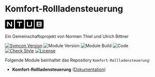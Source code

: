# Komfort-Rollladensteuerung  

[![Image](imgs/ntub_logo.png)](https://github.com/ubittner/)  

Ein Gemeinschaftsprojekt von Normen Thiel und Ulrich Bittner

[![Symcon Version](https://img.shields.io/badge/Symcon_Version-5.3>-red.svg)](https://www.symcon.de/service/dokumentation/entwicklerbereich/sdk-tools/sdk-php/)
![Module Version](https://img.shields.io/badge/Module_Version-2.00-blue.svg)
![Module Build](https://img.shields.io/badge/Module_Build-18-blue.svg)
![Code](https://img.shields.io/badge/Code-PHP-blue.svg)
[![Check Style](https://github.com/ubittner/Komfort-Rollladensteuerung/workflows/Check%20Style/badge.svg)](https://github.com/ubittner/Komfort-Rollladensteuerung/actions)
[![License](https://img.shields.io/badge/License-CC%20BY--NC--SA%204.0-green.svg)](https://creativecommons.org/licenses/by-nc-sa/4.0/)

Folgende Module beinhaltet das Repository `Komfort-Rollladensteuerung`:

- __Komfort-Rollladensteuerung__ ([Dokumentation](Komfort-Rollladensteuerung))